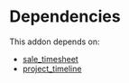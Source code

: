 # Dependencies

This addon depends on:

- [sale_timesheet](https://github.com/bringout/oca-ocb-sale/tree/b79cef0fc454482466e93989011360a14a738822/odoo-bringout-oca-ocb-sale_timesheet)
- [project_timeline](https://github.com/bringout/oca-workflow-process)
